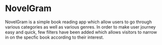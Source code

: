 # NovelGram

NovelGram is a simple book reading app which allow users to go through various categories as well as various genres.
In order to make user journey easy and quick, few filters have been added which allows visitors to narrow in on the specfic book according to their interest.
